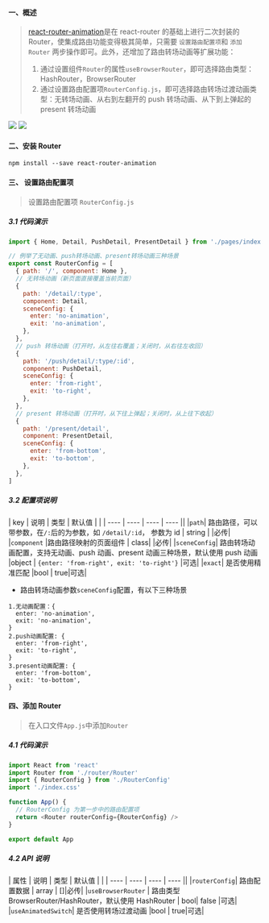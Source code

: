 #### 一、概述

> [react-router-animation](https://github.com/JackXJR/react-router-animation)是在 react-router 的基础上进行二次封装的 Router，使集成路由功能变得极其简单，只需要 `设置路由配置项`和 `添加 Router` 两步操作即可。此外，还增加了路由转场动画等扩展功能：
>
> 1. 通过设置组件`Router`的属性`useBrowserRouter`，即可选择路由类型：HashRouter，BrowserRouter
> 2. 通过设置路由配置项`RouterConfig.js`，即可选择路由转场过渡动画类型：无转场动画、从右到左翻开的 push 转场动画、从下到上弹起的 present 转场动画

![](./resources/test.gif)
![](./resources/test.gif)

#### 二、安装 Router

```
npm install --save react-router-animation
```

#### 三、 设置路由配置项

> 设置路由配置项 `RouterConfig.js`

##### 3.1 代码演示

```javascript
import { Home, Detail, PushDetail, PresentDetail } from './pages/index'

// 例举了无动画、push转场动画、present转场动画三种场景
export const RouterConfig = [
  { path: '/', component: Home },
  // 无转场动画（新页面直接覆盖当前页面）
  {
    path: '/detail/:type',
    component: Detail,
    sceneConfig: {
      enter: 'no-animation',
      exit: 'no-animation',
    },
  },
  // push 转场动画（打开时，从左往右覆盖；关闭时，从右往左收回）
  {
    path: '/push/detail/:type/:id',
    component: PushDetail,
    sceneConfig: {
      enter: 'from-right',
      exit: 'to-right',
    },
  },
  // present 转场动画（打开时，从下往上弹起；关闭时，从上往下收起）
  {
    path: '/present/detail',
    component: PresentDetail,
    sceneConfig: {
      enter: 'from-bottom',
      exit: 'to-bottom',
    },
  },
]
```

##### 3.2 配置项说明

| key | 说明 | 类型 | 默认值 | |
| ---- | ---- | ---- | ---- ||
|`path`| 路由路径，可以带参数，在`/:`后的为参数，如 `/detail/:id`， 参数为 id | string | |必传|
|`component` |路由路径映射的页面组件 | class| |必传|
|`sceneConfig`| 路由转场动画配置，支持无动画、push 动画、present 动画三种场景，默认使用 push 动画 |object | `{enter: 'from-right', exit: 'to-right'}` |可选|
|`exact`| 是否使用精准匹配 |bool | true|可选|

- 路由转场动画参数`sceneConfig`配置，有以下三种场景

```
1.无动画配置：{
  enter: 'no-animation',
  exit: 'no-animation',
}
2.push动画配置: {
  enter: 'from-right',
  exit: 'to-right',
}
3.present动画配置: {
  enter: 'from-bottom',
  exit: 'to-bottom',
}
```

#### 四、添加 Router

> 在入口文件`App.js`中添加`Router`

##### 4.1 代码演示

```javascript
import React from 'react'
import Router from './router/Router'
import { RouterConfig } from './RouterConfig'
import './index.css'

function App() {
  // RouterConfig 为第一步中的路由配置项
  return <Router routerConfig={RouterConfig} />
}

export default App
```

##### 4.2 API 说明

| 属性 | 说明 | 类型 | 默认值 | |
| ---- | ---- | ---- | ---- ||
|`routerConfig`| 路由配置数据 | array | []|必传|
|`useBrowserRouter` | 路由类型 BrowserRouter/HashRouter，默认使用 HashRouter | bool| false |可选|
|`useAnimatedSwitch`| 是否使用转场过渡动画 |bool | true|可选|
